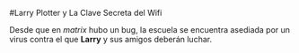 ﻿#Larry Plotter y La Clave Secreta del Wifi

Desde que en *matrix* hubo un bug, la escuela se encuentra asediada por un virus contra el que **Larry** y sus amigos deberán luchar.